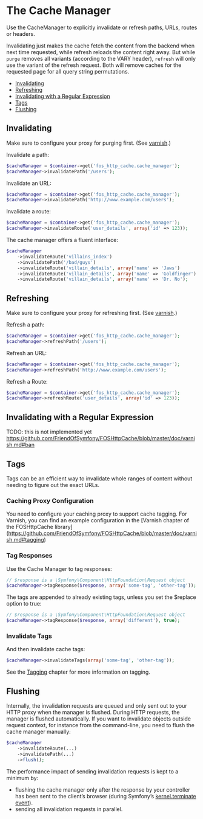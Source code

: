The Cache Manager
=================

Use the CacheManager to explicitly invalidate or refresh paths, URLs, routes or
headers.

Invalidating just makes the cache fetch the content from the backend when next
time requested, while refresh reloads the content right away. But while `purge`
removes all variants (according to the VARY header), `refresh` will only use
the variant of the refresh request. Both will remove caches for the requested
page for all query string permutations.

* [Invalidating](#invalidating)
* [Refreshing](#refreshing)
* [Invalidating with a Regular Expression](#invalidating-with-a-regular-expression)
* [Tags](#tags)
* [Flushing](#flushing)

Invalidating
------------

Make sure to configure your proxy for purging first.
(See [varnish](https://github.com/FriendOfSymfony/FOSHttpCache/blob/master/doc/varnish.md#purge).)

Invalidate a path:

```php
$cacheManager = $container->get('fos_http_cache.cache_manager');
$cacheManager->invalidatePath('/users');
```

Invalidate an URL:
```php
$cacheManager = $container->get('fos_http_cache.cache_manager');
$cacheManager->invalidatePath('http://www.example.com/users');
```

Invalidate a route:

```php
$cacheManager = $container->get('fos_http_cache.cache_manager');
$cacheManager->invalidateRoute('user_details', array('id' => 123));
```

The cache manager offers a fluent interface:

```php
$cacheManager
    ->invalidateRoute('villains_index')
    ->invalidatePath('/bad/guys')
    ->invalidateRoute('villain_details', array('name' => 'Jaws')
    ->invalidateRoute('villain_details', array('name' => 'Goldfinger')
    ->invalidateRoute('villain_details', array('name' => 'Dr. No');
```

Refreshing
----------

Make sure to configure your proxy for refreshing first.
(See [varnish](https://github.com/FriendOfSymfony/FOSHttpCache/blob/master/doc/varnish.md#refresh).)

Refresh a path:

```php
$cacheManager = $container->get('fos_http_cache.cache_manager');
$cacheManager->refreshPath('/users');
```

Refresh an URL:

```php
$cacheManager = $container->get('fos_http_cache.cache_manager');
$cacheManager->refreshPath('http://www.example.com/users');
```

Refresh a Route:

```php
$cacheManager = $container->get('fos_http_cache.cache_manager');
$cacheManager->refreshRoute('user_details', array('id' => 123));
```

Invalidating with a Regular Expression
--------------------------------------

TODO: this is not implemented yet
https://github.com/FriendOfSymfony/FOSHttpCache/blob/master/doc/varnish.md#ban


Tags
----

Tags can be an efficient way to invalidate whole ranges of content without
needing to figure out the exact URLs.

### Caching Proxy Configuration

You need to configure your caching proxy to support cache tagging. For Varnish,
you can find an example configuration in the [Varnish chapter of the FOSHttpCache library]
(https://github.com/FriendOfSymfony/FOSHttpCache/blob/master/doc/varnish.md#tagging)

### Tag Responses

Use the Cache Manager to tag responses:

```php
// $response is a \Symfony\Component\HttpFoundation\Request object
$cacheManager->tagResponse($response, array('some-tag', 'other-tag'));
```

The tags are appended to already existing tags, unless you set the $replace
option to true:

```php
// $response is a \Symfony\Component\HttpFoundation\Request object
$cacheManager->tagResponse($response, array('different'), true);
```

### Invalidate Tags

And then invalidate cache tags:

```php
$cacheManager->invalidateTags(array('some-tag', 'other-tag'));
```

See the [Tagging](tagging.md) chapter for more information on tagging.

Flushing
--------

Internally, the invalidation requests are queued and only sent out to your HTTP
proxy when the manager is flushed. During HTTP requests, the manager is flushed
automatically. If you want to invalidate objects outside request context, for
instance from the command-line, you need to flush the cache manager manually:

```php
$cacheManager
    ->invalidateRoute(...)
    ->invalidatePath(...)
    ->flush();
```

The performance impact of sending invalidation requests is kept to a minimum by:

* flushing the cache manager only after the response by your controller has been sent to the client’s browser
(during Symfony’s [kernel.terminate event](http://symfony.com/doc/current/components/http_kernel/introduction.html#the-kernel-terminate-event)).
* sending all invalidation requests in parallel.
